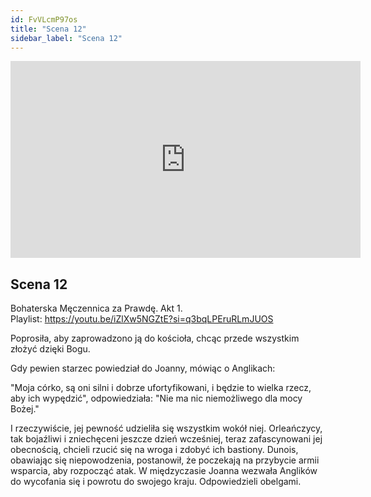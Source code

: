 ```yaml
---
id: FvVLcmP97os
title: "Scena 12"
sidebar_label: "Scena 12"
---
```


<div class="video-float-container">
  <iframe
    width="560"
    height="315"
    src="https://www.youtube.com/embed/FvVLcmP97os"
    title="YouTube video player"
    frameborder="0"
    allow="accelerometer; autoplay; clipboard-write; encrypted-media; gyroscope; picture-in-picture; web-share"
    referrerpolicy="strict-origin-when-cross-origin"
    allowfullscreen
  ></iframe>
</div>

## Scena 12

Bohaterska Męczennica za Prawdę. Akt 1.  
Playlist: https://youtu.be/iZlXw5NGZtE?si=q3bqLPEruRLmJUOS

Poprosiła, aby zaprowadzono ją do kościoła, chcąc przede wszystkim złożyć dzięki Bogu.

Gdy pewien starzec powiedział do Joanny, mówiąc o Anglikach:

"Moja córko, są oni silni i dobrze ufortyfikowani, i będzie to wielka rzecz, aby ich wypędzić", odpowiedziała: "Nie ma nic niemożliwego dla mocy Bożej."

I rzeczywiście, jej pewność udzieliła się wszystkim wokół niej. Orleańczycy, tak bojaźliwi i zniechęceni jeszcze dzień wcześniej, teraz zafascynowani jej obecnością, chcieli rzucić się na wroga i zdobyć ich bastiony. Dunois, obawiając się niepowodzenia, postanowił, że poczekają na przybycie armii wsparcia, aby rozpocząć atak. W międzyczasie Joanna wezwała Anglików do wycofania się i powrotu do swojego kraju. Odpowiedzieli obelgami.
